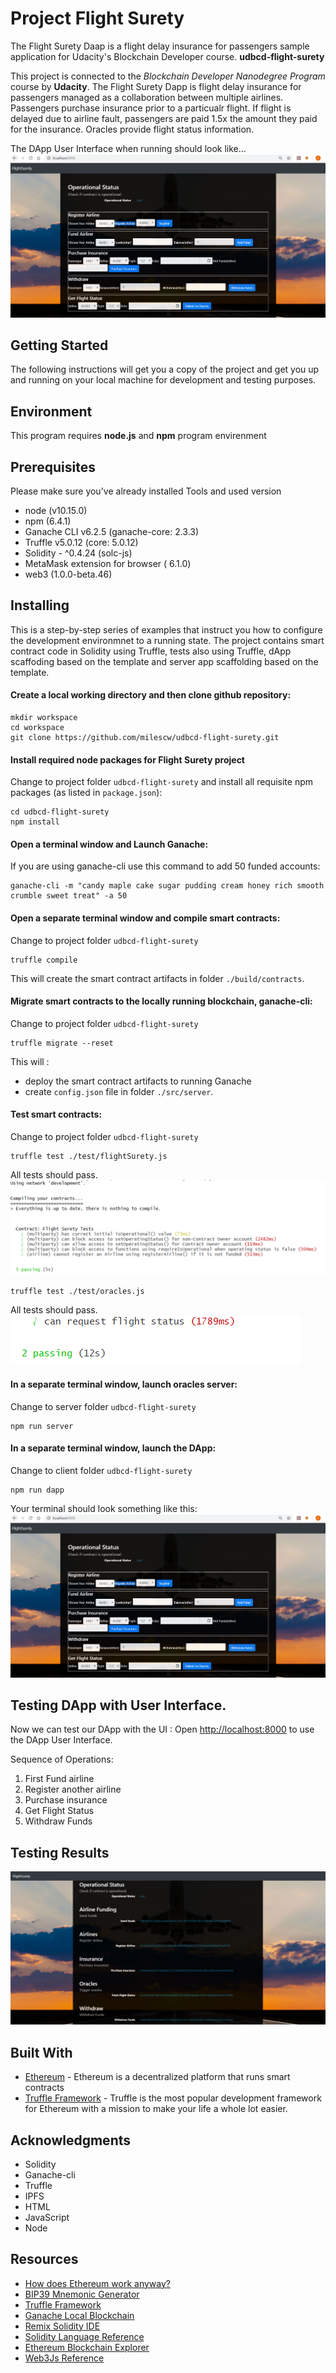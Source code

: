 # Project Flight Surety
The Flight Surety Daap is a flight delay insurance for passengers sample application for Udacity's Blockchain Developer course.
**udbcd-flight-surety**

This project is connected to the _Blockchain Developer Nanodegree Program_ course by **Udacity**.
The Flight Surety Dapp is flight delay insurance for passengers managed as a collaboration between multiple airlines.
Passengers purchase insurance prior to a particualr flight.  If flight is delayed due to airline fault, passengers are paid 1.5x the amount they paid for the insurance.  Oracles provide flight status information.

The DApp User Interface when running should look like...
![Flight Delay Insurance](images/UX-1.png)

## Getting Started

The following instructions will get you a copy of the project and get you up and running on your local machine for development and testing purposes.

## Environment ###
This program requires **node.js**  and **npm** program envirenment 

## Prerequisites
Please make sure you've already installed 
  Tools and  used version
*   node               (v10.15.0)
*   npm                 (6.4.1)
*   Ganache CLI v6.2.5 (ganache-core: 2.3.3)
*   Truffle v5.0.12 (core: 5.0.12)
*   Solidity - ^0.4.24 (solc-js)
*   MetaMask extension for browser ( 6.1.0)
*   web3  (1.0.0-beta.46)

## Installing
This is a step-by-step series of examples that instruct you how to configure the development environmnet to a running state.
The project contains smart contract code in Solidity using Truffle, tests also using Truffle, dApp scaffoding based on the template and server app scaffolding based on the template.

#### Create a local working directory and then  clone github repository:
```
mkdir workspace
cd workspace
git clone https://github.com/milescw/udbcd-flight-surety.git
```
#### Install required node packages for Flight Surety project
Change to project folder ```udbcd-flight-surety```  and install all requisite npm packages (as listed in ```package.json```):

```
cd udbcd-flight-surety
npm install
```
#### Open a  terminal window and Launch Ganache:
If you are using ganache-cli use this command to add 50 funded accounts:
```
ganache-cli -m "candy maple cake sugar pudding cream honey rich smooth crumble sweet treat" -a 50

```
#### Open a separate terminal window and  compile smart contracts:
Change to project folder ```udbcd-flight-surety``` 
```
truffle compile
```
This will create the smart contract artifacts in folder ```./build/contracts```.

#### Migrate smart contracts to the locally running blockchain, ganache-cli:
Change to project folder ```udbcd-flight-surety``` 
```
truffle migrate --reset
```
This will :
  - deploy the smart contract artifacts to running Ganache 
  - create ```config.json``` file in folder ```./src/server```.

#### Test smart contracts:
Change to project folder ```udbcd-flight-surety``` 
```
truffle test ./test/flightSurety.js 
```
All tests should pass.
![truffle test flightSurety.js](images/test-flightSurety.png)
```
truffle test ./test/oracles.js  
```
All tests should pass.
![truffle test oracle.js](images/test-oracles.png)

#### In a separate terminal window, launch oracles server:
Change to server folder ```udbcd-flight-surety``` 
```
npm run server
```
#### In a separate terminal window, launch the DApp:
Change to client folder ```udbcd-flight-surety``` 
```
npm run dapp
```
Your terminal should look something like this:
![start page](images/UX-1.png)

## Testing DApp with User Interface.
Now we can test our DApp with the UI :
Open [http://localhost:8000](http://localhost:8000) to use the DApp User Interface.

Sequence of Operations:
1. First Fund airline
2. Register another airline
3. Purchase insurance
4. Get Flight Status
5. Withdraw Funds

## Testing Results
![testing results](images/UX-2.png)


## Built With

* [Ethereum](https://www.ethereum.org/) - Ethereum is a decentralized platform that runs smart contracts
* [Truffle Framework](http://truffleframework.com/) - Truffle is the most popular development framework for Ethereum with a mission to make your life a whole lot easier.

## Acknowledgments
* Solidity
* Ganache-cli
* Truffle
* IPFS
* HTML
* JavaScript
* Node

## Resources

* [How does Ethereum work anyway?](https://medium.com/@preethikasireddy/how-does-ethereum-work-anyway-22d1df506369)
* [BIP39 Mnemonic Generator](https://iancoleman.io/bip39/)
* [Truffle Framework](http://truffleframework.com/)
* [Ganache Local Blockchain](http://truffleframework.com/ganache/)
* [Remix Solidity IDE](https://remix.ethereum.org/)
* [Solidity Language Reference](http://solidity.readthedocs.io/en/v0.4.24/)
* [Ethereum Blockchain Explorer](https://etherscan.io/)
* [Web3Js Reference](https://github.com/ethereum/wiki/wiki/JavaScript-API)